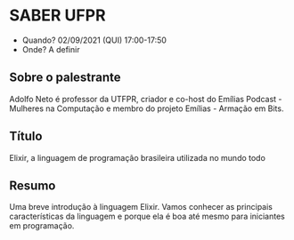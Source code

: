 # SABER UFPR

- Quando? 02/09/2021 (QUI) 17:00-17:50
- Onde? A definir


## Sobre o palestrante

Adolfo Neto é professor da UTFPR, criador e co-host do Emílias Podcast - Mulheres na Computação e membro do projeto Emílias - Armação em Bits.

## Título

Elixir, a linguagem de programação brasileira utilizada no mundo todo

## Resumo

Uma breve introdução à linguagem Elixir. Vamos conhecer as principais características da linguagem e porque ela é boa até mesmo para iniciantes em programação. 
